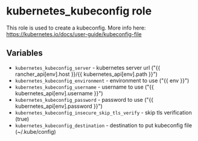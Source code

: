 # kubernetes_kubeconfig role
This role is used to create a kubeconfig.  More info here: https://kubernetes.io/docs/user-guide/kubeconfig-file

## Variables
* `kubernetes_kubeconfig_server` - kubernetes server url ("{{ rancher_api[env].host }}/{{ kubernetes_api[env].path }}")
* `kubernetes_kubeconfig_environment` - environment to use ("{{ env }}")
* `kubernetes_kubeconfig_username` - username to use ("{{ kubernetes_api[env].username }}")
* `kubernetes_kubeconfig_password` - password to use ("{{ kubernetes_api[env].password }}")
* `kubernetes_kubeconfig_insecure_skip_tls_verify` - skip tls verification (true)
* `kubernetes_kubeconfig_destination` - destination to put kubeconfig file (~/.kube/config)


